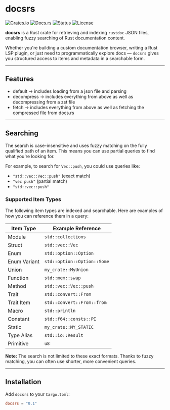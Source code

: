 # docsrs

[![Crates.io](https://img.shields.io/crates/v/docsrs.svg)](https://crates.io/crates/docsrs)
[![Docs.rs](https://docs.rs/docsrs/badge.svg)](https://docs.rs/docsrs)
![Status](https://img.shields.io/badge/status-beta-orange)
[![License](https://img.shields.io/crates/l/docsrs.svg)](https://crates.io/crates/docsrs)

**docsrs** is a Rust crate for retrieving and indexing `rustdoc` JSON files, enabling fuzzy searching of Rust documentation content.

Whether you're building a custom documentation browser, writing a Rust LSP plugin, or just need to programmatically explore docs — `docsrs` gives you structured access to items and metadata in a searchable form.

---

## Features

- default -> includes loading from a json file and parsing
- decompress -> includes everything from above as well as decompressing from a zst file
- fetch -> includes everything from above as well as fetching the compressed file from docs.rs

---

## Searching

The search is case-insensitive and uses fuzzy matching on the fully qualified path of an item. This means you can use partial queries to find what you're looking for.

For example, to search for `Vec::push`, you could use queries like:
- `"std::vec::Vec::push"` (exact match)
- `"vec push"` (partial match)
- `"std::vec::push"`

### Supported Item Types

The following item types are indexed and searchable. Here are examples of how you can reference them in a query:

| Item Type       | Example Reference                  |
|-----------------|------------------------------------|
| Module          | `std::collections`                 |
| Struct          | `std::vec::Vec`                    |
| Enum            | `std::option::Option`              |
| Enum Variant    | `std::option::Option::Some`        |
| Union           | `my_crate::MyUnion`                |
| Function        | `std::mem::swap`                   |
| Method          | `std::vec::Vec::push`              |
| Trait           | `std::convert::From`               |
| Trait Item      | `std::convert::From::from`         |
| Macro           | `std::println`                     |
| Constant        | `std::f64::consts::PI`             |
| Static          | `my_crate::MY_STATIC`              |
| Type Alias      | `std::io::Result`                  |
| Primitive       | `u8`                               |

**Note:** The search is not limited to these exact formats. Thanks to fuzzy matching, you can often use shorter, more convenient queries.

---

## Installation

Add `docsrs` to your `Cargo.toml`:

```toml
docsrs = "0.1"
```

